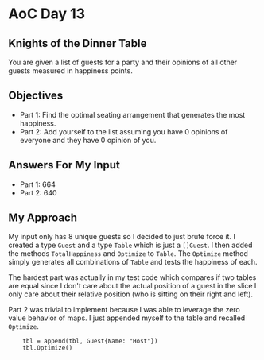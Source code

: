 # AoC Day 13
## Knights of the Dinner Table
You are given a list of guests for a party and their opinions of all other
guests measured in happiness points.

## Objectives
* Part 1: Find the optimal seating arrangement that generates the most
  happiness.
* Part 2: Add yourself to the list assuming you have 0 opinions of everyone and
  they have 0 opinion of you.

## Answers For My Input
* Part 1: 664
* Part 2: 640

## My Approach
My input only has 8 unique guests so I decided to just brute force it. I
created a type `Guest` and a type `Table` which is just a `[]Guest`. I then
added the methods `TotalHappiness` and `Optimize` to `Table`. The `Optimize`
method simply generates all combinations of `Table` and tests the happiness of
each.

The hardest part was actually in my test code which compares if two tables are
equal since I don't care about the actual position of a guest in the slice I
only care about their relative position (who is sitting on their right and
left).

Part 2 was trivial to implement because I was able to leverage the zero value
behavior of maps. I just appended myself to the table and recalled `Optimize`.

```
	tbl = append(tbl, Guest{Name: "Host"})
	tbl.Optimize()
```
